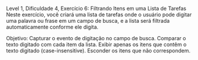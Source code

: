 Level 1, Dificuldade 4, Exercício 6: Filtrando Itens em uma Lista de Tarefas
Neste exercício, você criará uma lista de tarefas onde o usuário pode digitar uma palavra ou frase em um campo de busca, e a lista será filtrada automaticamente conforme ele digita.

Objetivo:
Capturar o evento de digitação no campo de busca.
Comparar o texto digitado com cada item da lista.
Exibir apenas os itens que contêm o texto digitado (case-insensitive).
Esconder os itens que não correspondem.